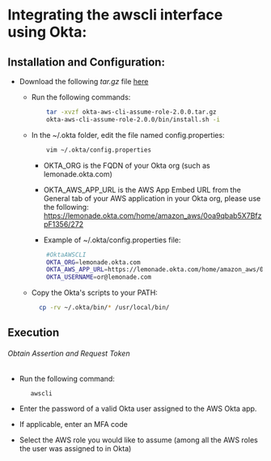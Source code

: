 # Integrating the awscli interface using Okta:

## Installation and Configuration:

  - Download the following *tar.gz* file [here](https://github.com/oktadeveloper/okta-aws-cli-assume-role/releases)
         
    - Run the following commands:
        ```sh
            tar -xvzf okta-aws-cli-assume-role-2.0.0.tar.gz
            okta-aws-cli-assume-role-2.0.0/bin/install.sh -i
        ```
    - In the ~/.okta folder, edit the file named config.properties:
        ```sh
            vim ~/.okta/config.properties
        ```
        - OKTA_ORG is the FQDN of your Okta org (such as lemonade.okta.com)
        - OKTA_AWS_APP_URL is the AWS App Embed URL from the General tab of your AWS application in your Okta org, please use the following: https://lemonade.okta.com/home/amazon_aws/0oa9qbab5X7BfzpF1356/272
    
       - Example of ~/.okta/config.properties file:
        ```sh
            #OktaAWSCLI
            OKTA_ORG=lemonade.okta.com
            OKTA_AWS_APP_URL=https://lemonade.okta.com/home/amazon_aws/0oa9qbab5X7BfzpF1356/272
            OKTA_USERNAME=or@lemonade.com
        ``` 
    - Copy the Okta's scripts to your PATH:
      ```sh
        cp -rv ~/.okta/bin/* /usr/local/bin/
      ```

## Execution

###### Obtain Assertion and Request Token
  
  - Run the following command:
    ```sh
       awscli
    ```
 - Enter the password of a valid Okta user assigned to the AWS Okta app.

 - If applicable, enter an MFA code

 - Select the AWS role you would like to assume (among all the AWS roles the user was assigned to in Okta)

